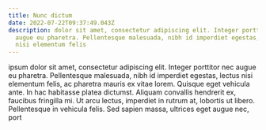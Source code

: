 ```yaml
---
title: Nunc dictum
date: 2022-07-22T09:37:49.043Z
description: dolor sit amet, consectetur adipiscing elit. Integer porttitor nec
  augue eu pharetra. Pellentesque malesuada, nibh id imperdiet egestas, lectus
  nisi elementum felis
---
```

ipsum dolor sit amet, consectetur adipiscing elit. Integer porttitor nec augue eu pharetra. Pellentesque malesuada, nibh id imperdiet egestas, lectus nisi elementum felis, ac pharetra mauris ex vitae lorem. Quisque eget vehicula ante. In hac habitasse platea dictumst. Aliquam convallis hendrerit ex, faucibus fringilla mi. Ut arcu lectus, imperdiet in rutrum at, lobortis ut libero. Pellentesque in vehicula felis. Sed sapien massa, ultrices eget augue nec, port
